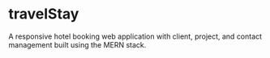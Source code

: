 # travelStay
A responsive hotel booking web application with client, project, and contact management built using the MERN stack.

